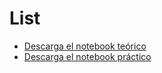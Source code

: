 # List

- [Descarga el notebook teórico](lists.ipynb)
- [Descarga el notebook práctico](exercise-lists.ipynb)
